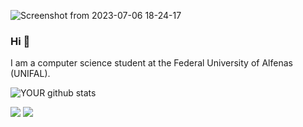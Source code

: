 ![Screenshot from 2023-07-06 18-24-17](https://github.com/brunomartins009/brunomartins009/assets/89664416/cfcebec2-3a56-4f00-89ca-d4b2c5c8fa99)

### Hi 👋
I am a computer science student at the Federal University of Alfenas (UNIFAL).

![YOUR github stats](https://github-readme-stats.vercel.app/api?username=brunomartins009)

[<img src="https://img.shields.io/badge/twitter-%231DA1F2.svg?&style=for-the-badge&logo=twitter&logoColor=white" />](https://twitter.com/brunomartins009) [<img src = "https://img.shields.io/badge/instagram-%23E4405F.svg?&style=for-the-badge&logo=instagram&logoColor=white">](https://www.instagram.com/brunomartins009/)
